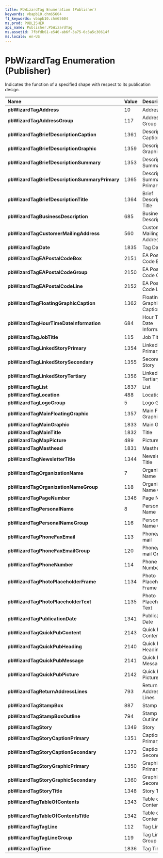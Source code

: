 ```yaml
---
title: PbWizardTag Enumeration (Publisher)
keywords: vbapb10.chm65604
f1_keywords: vbapb10.chm65604
ms.prod: PUBLISHER
api_name: Publisher.PbWizardTag
ms.assetid: 7fbfdb61-e546-ab6f-3a75-6c5a5c30614f
ms.locale: en-US
---
```



# PbWizardTag Enumeration (Publisher)

Indicates the function of a specified shape with respect to its publication design. 



|**Name**|**Value**|**Description**|
|:-----|:-----|:-----|
| **pbWizardTagAddress**|10|Address|
| **pbWizardTagAddressGroup**|117|Address Group|
| **pbWizardTagBriefDescriptionCaption**|1361|Description Caption|
| **pbWizardTagBriefDescriptionGraphic**|1359|Description Graphic|
| **pbWizardTagBriefDescriptionSummary**|1353|Description Summary|
| **pbWizardTagBriefDescriptionSummaryPrimary**|1365|Description Summary Primary|
| **pbWizardTagBriefDescriptionTitle**|1364|Brief Description Title|
| **pbWizardTagBusinessDescription**|685|Business Description|
| **pbWizardTagCustomerMailingAddress**|560|Customer Mailing Address|
| **pbWizardTagDate**|1835|Tag Date|
| **pbWizardTagEAPostalCodeBox**|2151|EA Postal Code Box|
| **pbWizardTagEAPostalCodeGroup**|2150|EA Postal Code Group|
| **pbWizardTagEAPostalCodeLine**|2152|EA Postal Code Line|
| **pbWizardTagFloatingGraphicCaption**|1362|Floating Graphic Caption|
| **pbWizardTagHourTimeDateInformation**|684|Hour Time Date Information|
| **pbWizardTagJobTitle**|115|Job Title|
| **pbWizardTagLinkedStoryPrimary**|1354|Linked Primary Story|
| **pbWizardTagLinkedStorySecondary**|1355|Secondary Story|
| **pbWizardTagLinkedStoryTertiary**|1356|Linked Story Tertiary|
| **pbWizardTagList**|1837|List|
| **pbWizardTagLocation**|488|Location|
| **pbWizardTagLogoGroup**|5|Logo Group|
| **pbWizardTagMainFloatingGraphic**|1357|Main Floating Graphic|
| **pbWizardTagMainGraphic**|1833|Main Graphic|
| **pbWizardTagMainTitle**|1832|Title|
| **pbWizardTagMapPicture**|489|Picture|
| **pbWizardTagMasthead**|1831|Masthead|
| **pbWizardTagNewsletterTitle**|1344|Newsletter Title|
| **pbWizardTagOrganizationName**|7|Organization Name|
| **pbWizardTagOrganizationNameGroup**|118|Organization Name Group|
| **pbWizardTagPageNumber**|1346|Page Number|
| **pbWizardTagPersonalName**|8|Personal Name|
| **pbWizardTagPersonalNameGroup**|116|Personal Name Group|
| **pbWizardTagPhoneFaxEmail**|113|Phone/Fax/E-mail|
| **pbWizardTagPhoneFaxEmailGroup**|120|Phone/Fax/E-mail Group|
| **pbWizardTagPhoneNumber**|114|Phone Number|
| **pbWizardTagPhotoPlaceholderFrame**|1134|Photo Placeholder Frame|
| **pbWizardTagPhotoPlaceholderText**|1135|Photo Placeholder Text|
| **pbWizardTagPublicationDate**|1341|Publication Date|
| **pbWizardTagQuickPubContent**|2143|Quick Pub Content|
| **pbWizardTagQuickPubHeading**|2140|Quick Pub Heading|
| **pbWizardTagQuickPubMessage**|2141|Quick Pub Message|
| **pbWizardTagQuickPubPicture**|2142|Quick Pub Picture|
| **pbWizardTagReturnAddressLines**|793|Return Address Lines|
| **pbWizardTagStampBox**|887|Stamp Box|
| **pbWizardTagStampBoxOutline**|794|Stamp Box Outline|
| **pbWizardTagStory**|1349|Story|
| **pbWizardTagStoryCaptionPrimary**|1351|Caption Primary|
| **pbWizardTagStoryCaptionSecondary**|1373|Caption Secondary|
| **pbWizardTagStoryGraphicPrimary**|1350|Graphic Primary|
| **pbWizardTagStoryGraphicSecondary**|1360|Graphic Secondary|
| **pbWizardTagStoryTitle**|1348|Story Title|
| **pbWizardTagTableOfContents**|1343|Table of Contents|
| **pbWizardTagTableOfContentsTitle**|1342|Table of Contents Title|
| **pbWizardTagTagLine**|112|Tag Line|
| **pbWizardTagTagLineGroup**|119|Tag Line Group|
| **pbWizardTagTime**|1836|Tag Time|

